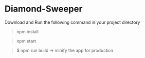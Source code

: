 # Diamond-Sweeper
Download and Run the following command in your project directory
> npm install


> npm start

> $ npm run build -> minify the app for production
